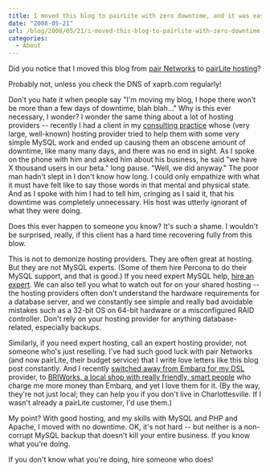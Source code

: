```yaml
---
title: I moved this blog to pairLite with zero downtime, and it was easy
date: "2008-05-21"
url: /blog/2008/05/21/i-moved-this-blog-to-pairlite-with-zero-downtime-and-it-was-easy/
categories:
  - About
---
```

Did you notice that I moved this blog from [pair Networks][1] to [pairLite hosting][2]?

Probably not, unless you check the DNS of xaprb.com regularly!

Don't you hate it when people say "I'm moving my blog, I hope there won't be more than a few days of downtime, blah blah&#8230;" Why is this ever necessary, I wonder? I wonder the same thing about a lot of hosting providers -- recently I had a client in my [consulting practice][3] whose (very large, well-known) hosting provider tried to help them with some very simple MySQL work and ended up causing them an obscene amount of downtime, like many many days, and there was no end in sight. As I spoke on the phone with him and asked him about his business, he said "we have X thousand users in our beta." long pause. "Well, we did anyway." The poor man hadn't slept in I don't know how long. I could only empathize with what it must have felt like to say those words in that mental and physical state. And as I spoke with him I had to tell him, cringing as I said it, that his downtime was completely unnecessary. His host was utterly ignorant of what they were doing.

Does this ever happen to someone you know? It's such a shame. I wouldn't be surprised, really, if this client has a hard time recovering fully from this blow.

This is not to demonize hosting providers. They are often great at hosting. But they are not MySQL experts. (Some of them hire Percona to do their MySQL support, and that is good.) If you need expert MySQL help, [hire an expert][3]. We can also tell you what to watch out for on your shared hosting -- the hosting providers often don't understand the hardware requirements for a database server, and we constantly see simple and really bad avoidable mistakes such as a 32-bit OS on 64-bit hardware or a misconfigured RAID controller. Don't rely on your hosting provider for anything database-related, especially backups.

Similarly, if you need expert hosting, call an expert hosting provider, not someone who's just reselling. I've had such good luck with pair Networks (and now pairLite, their budget service) that I write love letters like this blog post constantly. And I recently [switched away from Embarq for my DSL][4] provider, to [BRIWorks, a local shop with really friendly, smart people][5] who charge me more money than Embarq, and yet I love them for it. (By the way, they're not just local; they can help you if you don't live in Charlottesville. If I wasn't already a pairLite customer, I'd use them.)

My point? With good hosting, and my skills with MySQL and PHP and Apache, I moved with no downtime. OK, it's not hard -- but neither is a non-corrupt MySQL backup that doesn't kill your entire business. If you know what you're doing.

If you don't know what you're doing, hire someone who does!

 [1]: http://www.pair.com/
 [2]: http://www.pairlite.com/
 [3]: http://www.percona.com/
 [4]: /blog/2007/11/23/why-is-embarq-hijacking-my-dns/
 [5]: http://www.briworks.com/
